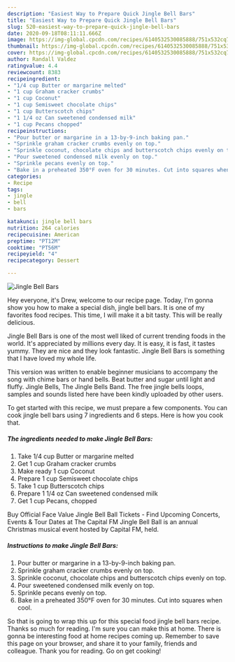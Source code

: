 ```yaml
---
description: "Easiest Way to Prepare Quick Jingle Bell Bars"
title: "Easiest Way to Prepare Quick Jingle Bell Bars"
slug: 520-easiest-way-to-prepare-quick-jingle-bell-bars
date: 2020-09-18T08:11:11.666Z
image: https://img-global.cpcdn.com/recipes/6140532530085888/751x532cq70/jingle-bell-bars-recipe-main-photo.jpg
thumbnail: https://img-global.cpcdn.com/recipes/6140532530085888/751x532cq70/jingle-bell-bars-recipe-main-photo.jpg
cover: https://img-global.cpcdn.com/recipes/6140532530085888/751x532cq70/jingle-bell-bars-recipe-main-photo.jpg
author: Randall Valdez
ratingvalue: 4.4
reviewcount: 8383
recipeingredient:
- "1/4 cup Butter or margarine melted"
- "1 cup Graham cracker crumbs"
- "1 cup Coconut"
- "1 cup Semisweet chocolate chips"
- "1 cup Butterscotch chips"
- "1 1/4 oz Can sweetened condensed milk"
- "1 cup Pecans chopped"
recipeinstructions:
- "Pour butter or margarine in a 13-by-9-inch baking pan."
- "Sprinkle graham cracker crumbs evenly on top."
- "Sprinkle coconut, chocolate chips and butterscotch chips evenly on top."
- "Pour sweetened condensed milk evenly on top."
- "Sprinkle pecans evenly on top."
- "Bake in a preheated 350°F oven for 30 minutes. Cut into squares when cool."
categories:
- Recipe
tags:
- jingle
- bell
- bars

katakunci: jingle bell bars 
nutrition: 264 calories
recipecuisine: American
preptime: "PT12M"
cooktime: "PT56M"
recipeyield: "4"
recipecategory: Dessert

---
```



![Jingle Bell Bars](https://img-global.cpcdn.com/recipes/6140532530085888/751x532cq70/jingle-bell-bars-recipe-main-photo.jpg)

Hey everyone, it's Drew, welcome to our recipe page. Today, I'm gonna show you how to make a special dish, jingle bell bars. It is one of my favorites food recipes. This time, I will make it a bit tasty. This will be really delicious.

Jingle Bell Bars is one of the most well liked of current trending foods in the world. It's appreciated by millions every day. It is easy, it is fast, it tastes yummy. They are nice and they look fantastic. Jingle Bell Bars is something that I have loved my whole life.

This version was written to enable beginner musicians to accompany the song with chime bars or hand bells. Beat butter and sugar until light and fluffy. Jingle Bells, The Jingle Bells Band. The free jingle bells loops, samples and sounds listed here have been kindly uploaded by other users.


To get started with this recipe, we must prepare a few components. You can cook jingle bell bars using 7 ingredients and 6 steps. Here is how you cook that.

<!--inarticleads1-->

##### The ingredients needed to make Jingle Bell Bars:

1. Take 1/4 cup Butter or margarine melted
1. Get 1 cup Graham cracker crumbs
1. Make ready 1 cup Coconut
1. Prepare 1 cup Semisweet chocolate chips
1. Take 1 cup Butterscotch chips
1. Prepare 1 1/4 oz Can sweetened condensed milk
1. Get 1 cup Pecans, chopped


Buy Official Face Value Jingle Bell Ball Tickets - Find Upcoming Concerts, Events &amp; Tour Dates at The Capital FM Jingle Bell Ball is an annual Christmas musical event hosted by Capital FM, held. 

<!--inarticleads2-->

##### Instructions to make Jingle Bell Bars:

1. Pour butter or margarine in a 13-by-9-inch baking pan.
1. Sprinkle graham cracker crumbs evenly on top.
1. Sprinkle coconut, chocolate chips and butterscotch chips evenly on top.
1. Pour sweetened condensed milk evenly on top.
1. Sprinkle pecans evenly on top.
1. Bake in a preheated 350°F oven for 30 minutes. Cut into squares when cool.




So that is going to wrap this up for this special food jingle bell bars recipe. Thanks so much for reading. I'm sure you can make this at home. There is gonna be interesting food at home recipes coming up. Remember to save this page on your browser, and share it to your family, friends and colleague. Thank you for reading. Go on get cooking!
